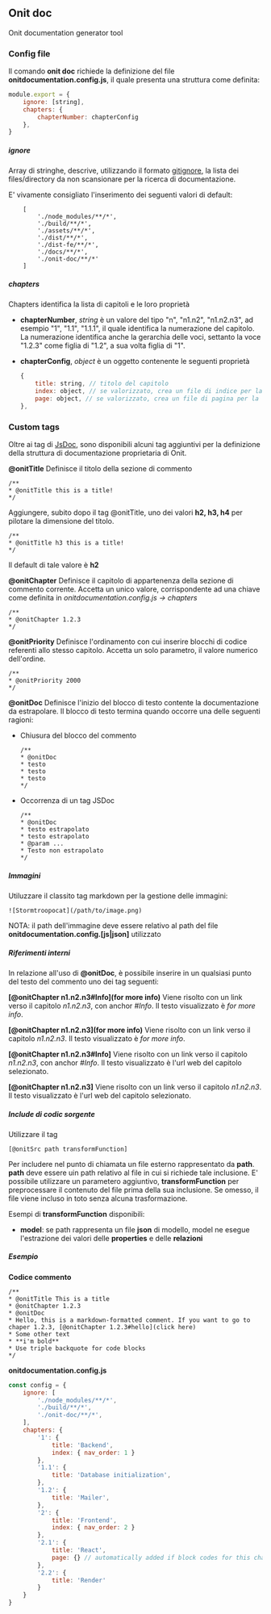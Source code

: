 ## Onit doc

Onit documentation generator tool

### Config file

Il comando **onit doc** richiede la definizione del file **onitdocumentation.config.js**, il quale presenta una struttura come definita:

```js
module.export = {
    ignore: [string], 
    chapters: {
        chapterNumber: chapterConfig
    },
}
```

##### ignore
Array di stringhe, descrive, utilizzando il formato [gitignore](https://git-scm.com/docs/gitignore), la lista dei files/directory da non scansionare per la ricerca di documentazione.

E' vivamente consigliato l'inserimento dei seguenti valori di default: 
```
    [
        './node_modules/**/*',
        './build/**/*',
        './assets/**/*',
        './dist/**/*',
        './dist-fe/**/*',
        './docs/**/*',
        './onit-doc/**/*'
    ]
```

##### chapters
Chapters identifica la lista di capitoli e le loro proprietà

- **chapterNumber**, *string* è un valore del tipo "n", "n1.n2", "n1.n2.n3", ad esempio "1", "1.1", "1.1.1", il quale identifica la numerazione del capitolo.
    La numerazione identifica anche la gerarchia delle voci, settanto la voce "1.2.3" come figlia di "1.2", a sua volta figlia di "1".

- **chapterConfig**, *object* è un oggetto contenente le seguenti proprietà

    ```js
    {
        title: string, // titolo del capitolo
        index: object, // se valorizzato, crea un file di indice per la voce corrente. Le coppie chiave-valore di object verranno inserite nell'header jackill del file index generato senza subire alterazioni. Il file di index viene automaticamente generto se esistono dei fligli della voce corrente (in base a chapterNumber)
        page: object, // se valorizzato, crea un file di pagina per la voce corrente. Le coppie chiave-valore di object verranno inserite nell'header jackill del file generato senza subire alterazioni. Il file page viene automaticamente generato se la scansione del progetto rileva dei frammenti di codice-commento per la rispettiva chapterNumber 
    },
    ```

### Custom tags

Oltre ai tag di [JsDoc](https://jsdoc.app/), sono disponibili alcuni tag aggiuntivi per la definizione della struttura di documentazione proprietaria di Onit.


**@onitTitle**
Definisce il titolo della sezione di commento

```
/**
* @onitTitle this is a title!
*/
```

Aggiungere, subito dopo il tag @onitTitle, uno dei valori **h2, h3, h4** per pilotare la dimensione del titolo.

```
/**
* @onitTitle h3 this is a title!
*/
```
Il default di tale valore è **h2**

**@onitChapter** 
Definisce il capitolo di appartenenza della sezione di commento corrente. Accetta un unico valore, corrispondente ad una chiave come definita in *onitdocumentation.config.js -> chapters*

```
/**
* @onitChapter 1.2.3
*/
```

**@onitPriority**
Definisce l'ordinamento con cui inserire blocchi di codice referenti allo stesso capitolo. Accetta un solo parametro, il valore numerico dell'ordine.

```
/**
* @onitPriority 2000
*/
```

**@onitDoc** 
Definisce l'inizio del blocco di testo contente la documentazione da estrapolare. Il blocco di testo termina quando occorre una delle seguenti ragioni:

- Chiusura del blocco del commento

    ```
    /**
    * @onitDoc 
    * testo
    * testo
    * testo
    */
    ```

- Occorrenza di un tag JSDoc

    ```
    /**
    * @onitDoc 
    * testo estrapolato
    * testo estrapolato
    * @param ...
    * Testo non estrapolato
    */
    ```

##### Immagini
Utiluzzare il classito tag markdown per la gestione delle immagini:

```
![Stormtroopocat](/path/to/image.png)
```

NOTA: il path dell'immagine deve essere relativo al path del file **onitdocumentation.config.[js|json]** utilizzato

##### Riferimenti interni
In relazione all'uso di **@onitDoc**, è possibile inserire in un qualsiasi punto del testo del commento uno dei tag seguenti:

**[@onitChapter n1.n2.n3#Info](for more info)**
Viene risolto con un link verso il capitolo *n1.n2.n3*, con anchor *#Info*. Il testo visualizzato è *for more info*.

**[@onitChapter n1.n2.n3](for more info)**
Viene risolto con un link verso il capitolo *n1.n2.n3*. Il testo visualizzato è *for more info*.

**[@onitChapter n1.n2.n3#Info]**
Viene risolto con un link verso il capitolo *n1.n2.n3*, con anchor *#Info*. Il testo visualizzato è l'url web del capitolo selezionato.

**[@onitChapter n1.n2.n3]**
Viene risolto con un link verso il capitolo *n1.n2.n3*. Il testo visualizzato è l'url web del capitolo selezionato.

##### Include di codic sorgente
Utilizzare il tag 
```
[@onitSrc path transformFunction]
```

Per includere nel punto di chiamata un file esterno rappresentato da **path**. 
**path** deve essere uin path relativo al file in cui si richiede tale inclusione. E' possibile utilizzare un parametero aggiuntivo, **transformFunction** per preprocessare il contenuto del file prima della sua inclusione. Se omesso, il file viene incluso in toto senza alcuna trasformazione.

Esempi di **transformFunction** disponibili:

- **model**: se path rappresenta un file **json** di modello, model ne esegue l'estrazione dei valori delle **properties** e delle **relazioni**

##### Esempio 

**Codice commento**
```
/**
* @onitTitle This is a title
* @onitChapter 1.2.3
* @onitDoc 
* Hello, this is a markdown-formatted comment. If you want to go to chaper 1.2.3, [@onitChapter 1.2.3#hello](click here)
* Some other text
* **i'm bold**
* Use triple backquote for code blocks
*/
```

**onitdocumentation.config.js**

```js
const config = {
    ignore: [
        './node_modules/**/*',
        './build/**/*',
        './onit-doc/**/*',
    ],
    chapters: {
        '1': {
            title: 'Backend',
            index: { nav_order: 1 }
        },
        '1.1': {
            title: 'Database initialization',
        },
        '1.2': {
            title: 'Mailer',
        },
        '2': {
            title: 'Frontend',
            index: { nav_order: 2 }
        },
        '2.1': {
            title: 'React',
            page: {} // automatically added if block codes for this chapter are found
        },
        '2.2': {
            title: 'Render'
        }
    }
}

```


